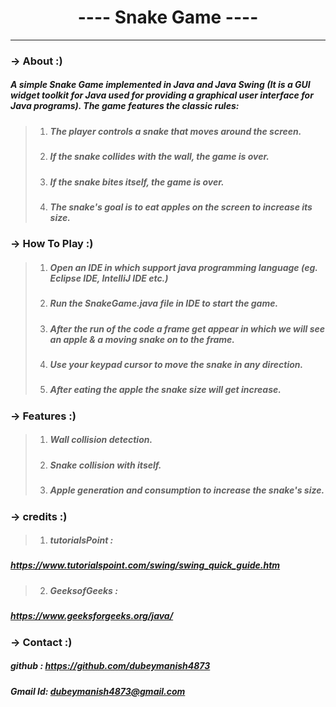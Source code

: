 # <center> ----     **Snake Game**    ---- </center>
***
### -> About :)
##### A simple Snake Game implemented in Java and Java Swing (It is a GUI widget toolkit for Java used for providing a graphical user interface for Java programs). The game features the classic rules:

> 1. #####  The player controls a snake that moves around the screen.
> 1. #####  If the snake collides with the wall, the game is over.
> 1. #####  If the snake bites itself, the game is over.
> 1. #####  The snake's goal is to eat apples on the screen to increase its size.

###  -> How To Play :)
> 1. #####   Open an IDE in which support java programming language (eg. Eclipse IDE, IntelliJ IDE etc.)
> 1. #####  Run the SnakeGame.java file in IDE to start the game.
> 1. #####  After the run of the code a frame get appear in which we will see an apple & a moving snake on to the frame.
> 1. #####  Use your keypad cursor to move the snake in any direction.
> 1. #####  After eating the apple the snake size will get increase.

### -> Features :)
> 1. #####  Wall collision detection.
> 1. #####  Snake collision with itself.
> 1. #####  Apple generation and consumption to increase the snake's size.

### -> credits :)
> 1. #####  tutorialsPoint :
##### https://www.tutorialspoint.com/swing/swing_quick_guide.htm

> 2. #####  GeeksofGeeks :
##### https://www.geeksforgeeks.org/java/


### -> Contact :)
##### github : https://github.com/dubeymanish4873
##### Gmail Id: dubeymanish4873@gmail.com

